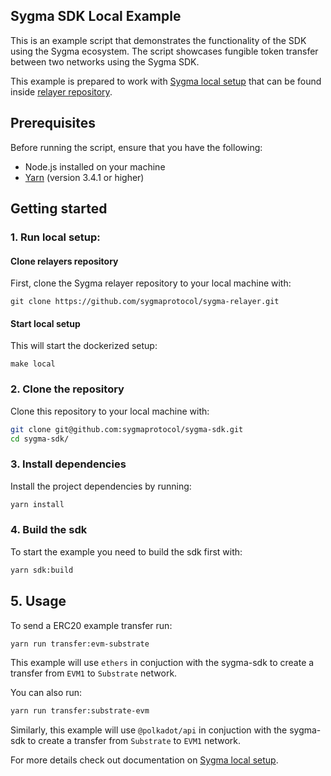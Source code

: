 ## Sygma SDK Local Example

This is an example script that demonstrates the functionality of the SDK using the Sygma ecosystem.
The script showcases fungible token transfer between two networks using the Sygma SDK.

This example is prepared to work with [Sygma local setup](https://docs.buildwithsygma.com/sdk/advanced/localsetup) that can be found inside [relayer repository](https://github.com/sygmaprotocol/sygma-relayer).

## Prerequisites

Before running the script, ensure that you have the following:

- Node.js installed on your machine
- [Yarn](https://yarnpkg.com/) (version 3.4.1 or higher)

## Getting started

### 1. Run local setup:

#### Clone relayers repository

First, clone the Sygma relayer repository to your local machine with:

```
git clone https://github.com/sygmaprotocol/sygma-relayer.git
```

#### Start local setup

This will start the dockerized setup:

```
make local
```

### 2. Clone the repository

Clone this repository to your local machine with:

```bash
git clone git@github.com:sygmaprotocol/sygma-sdk.git
cd sygma-sdk/
```

### 3. Install dependencies

Install the project dependencies by running:

```bash
yarn install
```

### 4. Build the sdk

To start the example you need to build the sdk first with:

```bash
yarn sdk:build
```

## 5. Usage

To send a ERC20 example transfer run:

```bash
yarn run transfer:evm-substrate
```

This example will use `ethers` in conjuction with the sygma-sdk to
create a transfer from `EVM1` to `Substrate` network.

You can also run:

```bash
yarn run transfer:substrate-evm
```

Similarly, this example will use `@polkadot/api` in conjuction with the sygma-sdk to
create a transfer from `Substrate` to `EVM1` network.


For more details check out documentation on [Sygma local setup](https://docs.buildwithsygma.com/sdk/advanced/localsetup).
